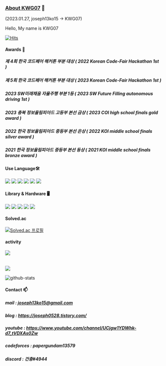 ### [About KWG07]([https://github.com/python-programmer1512](https://python-programmer1512.github.io/KWG07.github.io/)) 👋
(2023.01.27, joseph13ko15 -> KWG07)

Hello, My name is KWG07

[![Hits](https://hits.seeyoufarm.com/api/count/incr/badge.svg?url=https%3A%2F%2Fgithub.com%2Fpython-programmer1512&count_bg=%2379C83D&title_bg=%23555555&icon=&icon_color=%23E7E7E7&title=hits&edge_flat=false)](https://hits.seeyoufarm.com)

#### Awards 🥇

  ##### 제 4회 한국 코드페어 해커톤 부분 대상 ( 2022 Korean Code-Fair Hackathon 1st )

  ##### 제 5회 한국 코드페어 해커톤 부분 대상 ( 2023 Korean Code-Fair Hackathon 1st )  
  
  ##### 2023 SW미래채움 자율주행 부분 1등 ( 2023 SW Future Filling autonomous driving 1st )
  
  ##### 2023 충북 정보올림피아드 고등부 본선 금상 ( 2023 COI high school finals gold award )

  ##### 2022 한국 정보올림피아드 중등부 본선 은상 ( 2022 KOI middle school finals silver award )

  ##### 2021 한국 정보올림피아드 중등부 본선 동상 ( 2021 KOI middle school finals bronze award )


  


#### Use Language🛠️
<div>
<img src="https://img.shields.io/badge/Python-3776AB?style=flat&logo=Python&logoColor=white" />
<img src="https://img.shields.io/badge/C++-00599C?style=flat&logo=cplusplus&logoColor=white" />
<img src="https://img.shields.io/badge/JavaScript-F7DF1E?style=flat&logo=JavaScript&logoColor=white"/>
<img src="https://img.shields.io/badge/HTML5-E34F26?style=flat&logo=HTML5&logoColor=white"/> 
<img src="https://img.shields.io/badge/CSS-1572B6?style=flat&logo=CSS3&logoColor=white"/> </t>
<img src="https://img.shields.io/badge/Svelte-FF3E00?style=flat&logo=svelte&logoColor=white" />
</div>

#### Library & Hardware 🖥️
<div>
<img src="https://img.shields.io/badge/Pytorch-EE4C2C?style=flat&logo=PyTorch&logoColor=white" />
<img src="https://img.shields.io/badge/Sqlalchemy-D71F00?style=flat&logo=sqlalchemy&logoColor=white" />
<img src="https://img.shields.io/badge/Fastapi-009688?style=flat&logo=fastapi&logoColor=white" />
<img src="https://img.shields.io/badge/RaspberryPi-A22846?style=flat&logo=raspberrypi&logoColor=white" />
<img src="https://img.shields.io/badge/Arduino-00878F?style=flat&logo=arduino&logoColor=white" />
</div>

<!--
#### 배울 예정📝

  ##### css,rust,kotlin,react 등
-->

#### Solved.ac
[![Solved.ac 프로필](http://mazassumnida.wtf/api/v2/generate_badge?boj=joseph0528)](https://solved.ac/joseph0528)

#### activity
<img src="https://github-readme-stats.vercel.app/api/top-langs/?username=python-programmer1512&layout=compact"><br><br>  
<img src="https://github-readme-stats.vercel.app/api?username=python-programmer1512&show_icons=true">

![github-stats](https://stats.dooboo.io/api/github-stats-advanced?login=python-programmer1512)


<!--
**python-programmer1512/python-programmer1512** is a ✨ _special_ ✨ repository because its `README.md` (this file) appears on your GitHub profile.

Here are some ideas to get you started:

- 🔭 I’m currently working on ...
- 🌱 I’m currently learning ...
- 👯 I’m looking to collaborate on ...
- 🤔 I’m looking for help with ...
- 💬 Ask me about ...
- 📫 How to reach me: ...
- 😄 Pronouns: ...
- ⚡ Fun fact: ...
-->




#### Contact 📫

  ##### mail : joseph13ko15@gmail.com

  ##### blog : https://joseph0528.tistory.com/

  ##### youtube : https://www.youtube.com/channel/UCjgw1YDWhk-d7_tVDXAs0Zw

  ##### codeforces : papergundam13579

  ##### discord : 건충#4944
